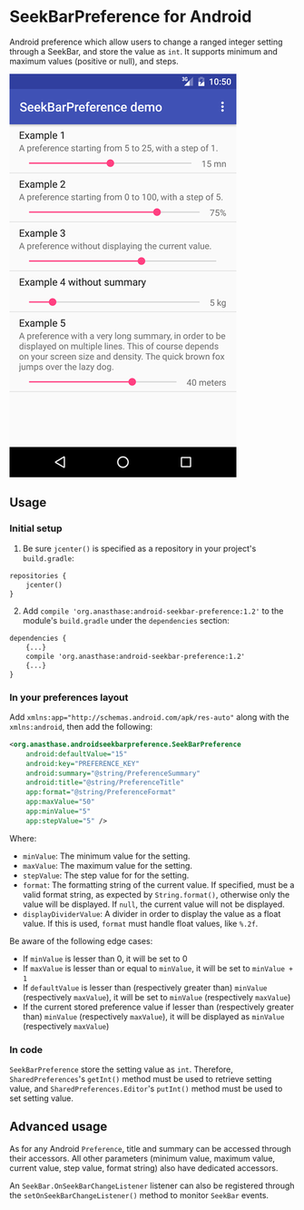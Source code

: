 # SeekBarPreference for Android

Android preference which allow users to change a ranged integer setting through a SeekBar, and store the value as `int`.
It supports minimum and maximum values (positive or null), and steps.

![Screenshot](https://raw.githubusercontent.com/Anasthase/AndroidSeekBarPreference/master/screenshot.png)

## Usage

### Initial setup

1. Be sure `jcenter()` is specified as a repository in your project's `build.gradle`:

````
repositories {
    jcenter()
}
````
2. Add `compile 'org.anasthase:android-seekbar-preference:1.2'` to the module's `build.gradle` under the `dependencies` section:

````
dependencies {
    {...}
    compile 'org.anasthase:android-seekbar-preference:1.2'
    {...}
}
````

### In your preferences layout

Add `xmlns:app="http://schemas.android.com/apk/res-auto"` along with the `xmlns:android`, then add the following:

```xml
<org.anasthase.androidseekbarpreference.SeekBarPreference
    android:defaultValue="15"
    android:key="PREFERENCE_KEY"
    android:summary="@string/PreferenceSummary"
    android:title="@string/PreferenceTitle"
    app:format="@string/PreferenceFormat"
    app:maxValue="50"
    app:minValue="5"
    app:stepValue="5" />
```

Where:
* `minValue`: The minimum value for the setting.
* `maxValue`: The maximum value for the setting.
* `stepValue`: The step value for for the setting.
* `format`: The formatting string of the current value. If specified, must be a valid format string, as expected by `String.format()`, otherwise only the value will be displayed. If `null`, the current value will not be displayed.
* `displayDividerValue`: A divider in order to display the value as a float value. If this is used, `format` must handle float values, like `%.2f`.</li>

Be aware of the following edge cases:
* If `minValue` is lesser than 0, it will be set to 0
* If `maxValue` is lesser than or equal to `minValue`, it will be set to `minValue + 1`
* If `defaultValue` is lesser than (respectively greater than) `minValue` (respectively `maxValue`), it will be set to `minValue` (respectively `maxValue`)
* If the current stored preference value if lesser than (respectively greater than) `minValue` (respectively `maxValue`), it will be displayed as `minValue` (respectively `maxValue`)

### In code

`SeekBarPreference` store the setting value as `int`. Therefore, `SharedPreferences`'s `getInt()` method must be used to retrieve setting value, and `SharedPreferences.Editor`'s `putInt()` method must be used to set setting value.

## Advanced usage

As for any Android `Preference`, title and summary can be accessed through their accessors. All other parameters (minimum value, maximum value, current value, step value, format string) also have dedicated accessors.

An `SeekBar.OnSeekBarChangeListener` listener can also be registered through the `setOnSeekBarChangeListener()` method to monitor `SeekBar` events.